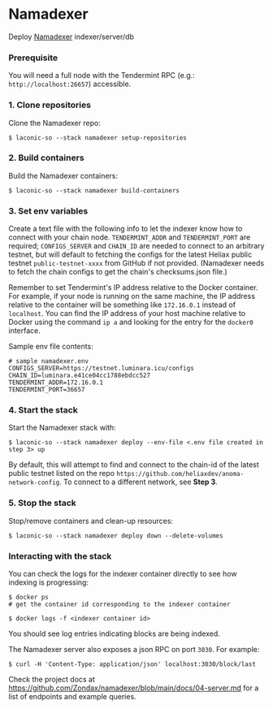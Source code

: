 # Namadexer

Deploy [Namadexer](https://github.com/Zondax/namadexer/tree/main) indexer/server/db

### Prerequisite
You will need a full node with the Tendermint RPC (e.g.: `http://localhost:26657`) accessible.  

### 1. Clone repositories
Clone the Namadexer repo:
```
$ laconic-so --stack namadexer setup-repositories
```

### 2. Build containers
Build the Namadexer containers:
```
$ laconic-so --stack namadexer build-containers
```

### 3. Set env variables
Create a text file with the following info to let the indexer know how to connect with your chain node. `TENDERMINT_ADDR` and `TENDERMINT_PORT` are required; `CONFIGS_SERVER` and `CHAIN_ID` are needed to connect to an arbitrary testnet, but will default to fetching the configs for the latest Heliax public testnet `public-testnet-xxxx` from GitHub if not provided. (Namadexer needs to fetch the chain configs to get the chain's checksums.json file.)  

Remember to set Tendermint's IP address relative to the Docker container. For example, if your node is running on the same machine, the IP address relative to the container will be something like `172.16.0.1` instead of `localhost`. You can find the IP address of your host machine relative to Docker using the command `ip a` and looking for the entry for the `docker0` interface.  

Sample env file contents:  
```
# sample namadexer.env
CONFIGS_SERVER=https://testnet.luminara.icu/configs
CHAIN_ID=luminara.e41ce04cc1788ebdcc527
TENDERMINT_ADDR=172.16.0.1
TENDERMINT_PORT=36657
```

### 4. Start the stack
Start the Namadexer stack with:
```
$ laconic-so --stack namadexer deploy --env-file <.env file created in step 3> up
```
By default, this will attempt to find and connect to the chain-id of the latest public testnet listed on the repo `https://github.com/heliaxdev/anoma-network-config`. To connect to a different network, see **Step 3**.

### 5. Stop the stack
Stop/remove containers and clean-up resources:
```
$ laconic-so --stack namadexer deploy down --delete-volumes
```

### Interacting with the stack
You can check the logs for the indexer container directly to see how indexing is progressing:
```
$ docker ps
# get the container id corresponding to the indexer container

$ docker logs -f <indexer container id>
```
You should see log entries indicating blocks are being indexed.  

The Namadexer server also exposes a json RPC on port `3030`. For example:
```
$ curl -H 'Content-Type: application/json' localhost:3030/block/last
```

Check the project docs at https://github.com/Zondax/namadexer/blob/main/docs/04-server.md for a list of endpoints and example queries.
